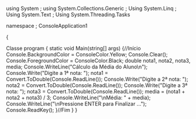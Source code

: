  
using System ; 
using System.Collections.Generic ;
Using System.Linq ; 
Using System.Text ; 
Using System.Threading.Tasks 

namespace ; ConsoleApplication1

{

 Classe program
 {
    static void Main(string[] args)
    {//Início
        Console.BackgroundColor = ConsoleColor.Yellow;
        Console.Clear();
        Console.ForegroundColor = ConsoleColor.Black;
        double nota1, nota2, nota3, media;
        Console.WriteLine("Cálculo da Média do Aluno\n");
        Console.Write("Digite a 1ª nota: ");
        nota1 = Convert.ToDouble(Console.ReadLine());
        Console.Write("Digite a 2ª nota: ");
        nota2 = Convert.ToDouble(Console.ReadLine());
        Console.Write("Digite a 3ª nota: ");
        nota3 = Convert.ToDouble(Console.ReadLine());
        media = (nota1 + nota2 + nota3) / 3;
        Console.WriteLine("\nMédia: " + media);
        Console.WriteLine("\nPressione ENTER para Finalizar ...");
        Console.ReadKey();
      }//Fim
   }
}

